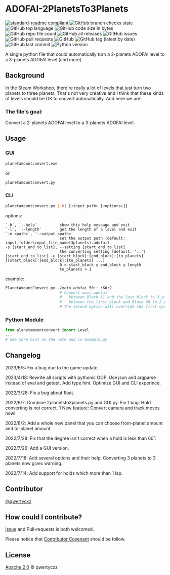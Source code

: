 # ADOFAI-2PlanetsTo3Planets

[![standard-readme compliant](https://img.shields.io/badge/readme%20style-standard-brightgreen.svg)](https://github.com/RichardLitt/standard-readme)
![GitHub branch checks state](https://img.shields.io/github/checks-status/qwertycxz/ADOFAI-2PlanetsTo3Planets/main)
![GitHub top language](https://img.shields.io/github/languages/top/qwertycxz/ADOFAI-2PlanetsTo3Planets)
![GitHub code size in bytes](https://img.shields.io/github/languages/code-size/qwertycxz/ADOFAI-2PlanetsTo3Planets)
![GitHub repo file count](https://img.shields.io/github/directory-file-count/qwertycxz/ADOFAI-2PlanetsTo3Planets)
![GitHub all releases](https://img.shields.io/github/downloads/qwertycxz/ADOFAI-2PlanetsTo3Planets/total)
![GitHub issues](https://img.shields.io/github/issues/qwertycxz/ADOFAI-2PlanetsTo3Planets)
![GitHub pull requests](https://img.shields.io/github/issues-pr/qwertycxz/ADOFAI-2PlanetsTo3Planets)
![GitHub](https://img.shields.io/github/license/qwertycxz/ADOFAI-2PlanetsTo3Planets)
![GitHub tag (latest by date)](https://img.shields.io/github/v/tag/qwertycxz/ADOFAI-2PlanetsTo3Planets)
![GitHub last commit](https://img.shields.io/github/last-commit/qwertycxz/ADOFAI-2PlanetsTo3Planets)
![Python version](https://img.shields.io/badge/python-%3E%3D%203.10-blue)

A single python file that could automatically turn a 2-planets ADOFAI level to a 3-planets ADOFAI level (and more).

## Background

In the Steam Workshop, there're really a lot of levels that just turn two planets to three planets. That's not very creative and I think that these kinds of levels should be OK to convert automatically. And here we are!

### The file's goal:

Convert a 2-planets ADOFAI level to a 3-planets ADOFAI level.

## Usage

### GUI

```sh
planetamountconvert.exe
```

or

```sh
planetamountconvert.py
```

### CLI

```sh
planetamountconvert.py [-h] [<input_path> [<options>]]
```

options:

    `-h`, `--help`          show this help message and exit
    `-l`, `--length`        get the length of a lavel and exit
    `-o <path>`, `--output <path>`
                            set the output path (default: input_folder\input_file_name(3planets).adofai)
    -s [start_end_to_list], --setting [start_end_to_list]
                            the converting setting (default: '::')
    [start_end_to_list] -> [start_block]:[end_block]:[to_planets] [[start_block]:[end_block]:[to_planets] ...]
                            0 < start_block ≤ end_block ≤ length
                            to_planets > 1

example:

```sh
PlanetAmountConvert.py ./main.adofai 50:: :60:2
                        # Convert main.adofai
                        #   between Block 61 and the last block to 3 planets and
                        #   between the first block and Block 60 to 2 planets.
                        # The second option will override the first option.
```

### Python Module

```py
from planetamountconvert import Level
...
# See more hint on the note and in example.py
```

## Changelog

2023/6/5:  Fix a bug due to the game update.

2023/4/18: Rewrite all scripts with pythonic OOP. Use json and argparse instead of eval and getopt. Add type hint. Optimize GUI and CLI experince.

2022/3/28: Fix a bug about float.

2022/9/7:  Combine 2planetsto3planets.py and GUI.py. Fix 1 bug: Hold converting is not correct. 1 New feature: Convert camera and track moves now!

2022/8/2:  Add a whole new panel that you can choose from-planet amount and to-planet amount.

2022/7/28: Fix that the degree isn't correct when a hold is less than 60°. 

2022/7/26: Add a GUI version. 

2022/7/18: Add several options and their help. Converting 3 planets to 3 planets now gives warning. 

2022/7/14: Add support for holds which more than 1 lap.

## Contributor

[@qwertycxz](https://github.com/qwertycxz)

## How could I contribute?

[Issue](https://github.com/qwertycxz/ADOFAI-2PlanetsTo3Planets/issues/new) and Pull-requests is both welcomed.

Please notice that [Contributor Covenant](http://contributor-covenant.org/version/1/3/0/) should be follow.

## License

[Apache 2.0](LICENSE) © qwertycxz
